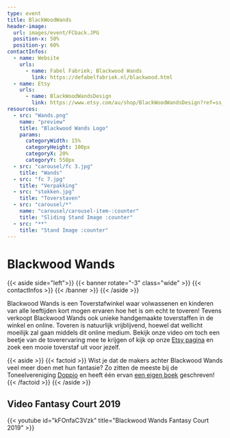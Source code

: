```yaml
---
type: event
title: BlackWoodWands
header-image:
  url: images/event/FCback.JPG
  position-x: 50%
  position-y: 60%
contactInfos:
  - name: Website
    urls:
      - name: Fabel Fabriek; Blackwood Wands
        link: https://defabelfabriek.nl/blackwood.html
  - name: Etsy
    urls:
      - name: BlackWoodWandsDesign
        link: https://www.etsy.com/au/shop/BlackWoodWandsDesign?ref=ss_profile
resources:
  - src: "Wands.png"
    name: "preview"
    title: "Blackwood Wands Logo"
    params:
      categoryWidth: 15%
      categoryHeight: 100px
      categoryX: 20%
      categoryY: 550px
  - src: "carousel/fc 3.jpg"
    title: "Wands"
  - src: "fc 7.jpg"
    title: "Verpakking"
  - src: "stokken.jpg"
    title: "Toverstaven"
  - src: "carousel/*"
    name: "carousel/carousel-item-:counter"
    title: "Sliding Stand Image :counter"
  - src: "**"
    title: "Stand Image :counter"
---
```


# Blackwood Wands
{{< aside side="left">}}
  {{< banner rotate="-3" class="wide" >}}
      {{< contactInfos >}}
  {{< /banner >}}
{{< /aside >}}

Blackwood Wands is een Toverstafwinkel waar volwassenen en kinderen van alle leeftijden kort mogen ervaren hoe het is om echt te toveren! Tevens verkoopt Blackwood Wands ook unieke handgemaakte toverstaffen in de winkel en online. Toveren is natuurlijk vrijblijvend, hoewel dat wellicht moeilijk zal gaan middels dit online medium. Bekijk onze video om toch een beetje van de toverervaring mee te krijgen of kijk op onze [Etsy pagina](https://www.etsy.com/au/shop/BlackWoodWandsDesign?ref=ss_profile) en zoek een mooie toverstaf uit voor jezelf.

{{< aside >}}
    {{< factoid >}}
        Wist je dat de makers achter Blackwood Wands veel meer doen met hun fantasie? Zo zitten de meeste bij de Toneelvereniging <a href="https://doppio.nl/" target="_blank">Doppio</a> en heeft één ervan <a href="/event-2021/andere-waren/tussen-licht-en-duisternis/">een eigen boek</a> geschreven!
    {{< /factoid >}}
{{< /aside >}}

## Video Fantasy Court 2019
{{< youtube id="kFOnfaC3Vzk" title="Blackwood Wands Fantasy Court 2019" >}}
